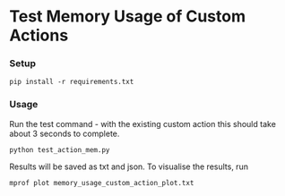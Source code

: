 # Test Memory Usage of Custom Actions

### Setup

`pip install -r requirements.txt`

### Usage

Run the test command - with the existing custom action this should take about 3 seconds to complete.

`python test_action_mem.py` 

Results will be saved as txt and json. To visualise the results, run

`mprof plot memory_usage_custom_action_plot.txt`